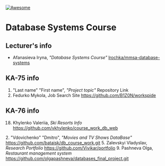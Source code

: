 [![Awesome][icon-awesome]][awesome]
&nbsp;&nbsp;&nbsp;&nbsp;&nbsp;&nbsp;

# Database Systems Course  

## Lecturer's info  

- Afanasieva Iryna, *"Database Systems Course"* [lrochka/mmsa-database-systems][mmsa-database-systems] 

## KA-75 info  
1. "Last name" "First name", *"Project topic"* Repository Link
18. Fedurko Mykola, Job Search Site https://github.com/B1Z0N/workspide

## KA-76 info  
18. Khylenko Valeriia, *Ski Resorts Info* https://github.com/vkhylenko/course_work_db_web  

[icon-awesome]: https://cdn.rawgit.com/sindresorhus/awesome/d7305f38d29fed78fa85652e3a63e154dd8e8829/media/badge.svg
[awesome]: https://github.com/sindresorhus/awesome
[mmsa-database-systems]: https://github.com/lrochka/mmsa-database-systems
2. "Vdovichenko" "Dmitro", *"Movies and TV Shows DataBase"* https://github.com/bataisk/db_course_work.git
5. Zalevskyi Vladyslav, *Research Portfolio* https://github.com/Vivikar/portfolio
9. Pashneva Olga, *Restaurant management system* https://github.com/olgapashneva/databases_final_project.git
